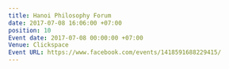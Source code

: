 ```yaml
---
title: Hanoi Philosophy Forum
date: 2017-07-08 16:06:00 +07:00
position: 10
Event date: 2017-07-08 00:00:00 +07:00
Venue: Clickspace
Event URL: https://www.facebook.com/events/1418591688229415/
---
```


